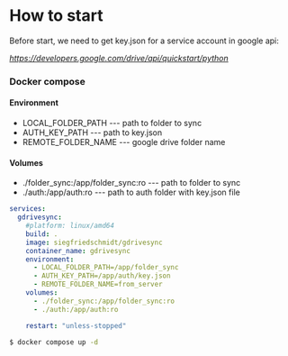 # How to start
Before start, we need to get key.json for a service account in google api:

*https://developers.google.com/drive/api/quickstart/python*

### Docker compose
#### Environment
- LOCAL_FOLDER_PATH  --- path to folder to sync
- AUTH_KEY_PATH      --- path to key.json
- REMOTE_FOLDER_NAME --- google drive folder name

#### Volumes
- ./folder_sync:/app/folder_sync:ro --- path to folder to sync
- ./auth:/app/auth:ro               --- path to auth folder with key.json file

```yaml
services:
  gdrivesync:
    #platform: linux/amd64
    build: .
    image: siegfriedschmidt/gdrivesync
    container_name: gdrivesync
    environment:
      - LOCAL_FOLDER_PATH=/app/folder_sync
      - AUTH_KEY_PATH=/app/auth/key.json
      - REMOTE_FOLDER_NAME=from_server
    volumes:
      - ./folder_sync:/app/folder_sync:ro
      - ./auth:/app/auth:ro

    restart: "unless-stopped"
```

```bash
$ docker compose up -d
```
